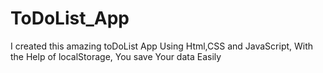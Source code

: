 # ToDoList_App
I created this amazing toDoList App Using Html,CSS and JavaScript, With the Help of localStorage, You save Your data Easily
